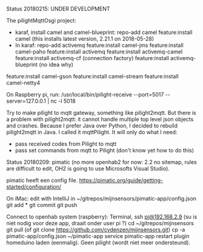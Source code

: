Status 20180215: UNDER DEVELOPMENT

The pilightMqttOsgi project:
- karaf, install camel and camel-blueprint:
repo-add camel
feature:install camel (this installs latest version, 2.21.1 on 2018-05-28)
- In karaf:
repo-add activemq <version>
feature:install camel-jms
feature:install camel-paho
feature:install activemq
feature:install activemq-camel
feature:install activemq-cf (connection factory)
feature:install activemq-blueprint (no idea why)

feature:install camel-gson
feature:install camel-stream
feature:install camel-netty4

On Raspberry pi, run:
/usr/local/bin/pilight-receive --port=5017 --server=127.0.0.1 | nc -l 5018


Try to make pilight to mqtt gateway, something like pilight2mqtt. But there is a problem with pilight2mqtt: it cannot
handle multiple top level json objects and crashes. Because I prefer Java over Python, I decided to rebuild pilight2mqtt
in Java. I called it mqttPilight.
It will only do what I need:
- pass received codes from Pilight to mqtt
- pass set commands from mqtt to Pilight (don't know yet how to do this)

Status 20180209:
pimatic (no more openhab2 for now: 2.2 no sitemap, rules are difficult to edit, OH2 is going to use Microsofts Visual Studio).

pimatic heeft een config file. https://pimatic.org/guide/getting-started/configuration/



On iMac:
edit with IntelliJ in ~/gitrepos/mijnsensors/pimatic-app/config.json
git add *
git commit
git push

Connect to openhab system (raspberry):
Terminal, ssh pi@192.168.2.9
(su is niet nodig voor deze app, draait onder user pi ?)
cd ~/gitrepos/mijnsensors
git pull
(of git clone https://github.com/cvdenzen/mijnsensors.git)
cp -a pimatic-app/config.json ~/pimatic-app
service pimatic-app restart
plugin homeduino laden (eenmalig). Geen pilight (wordt niet meer ondersteund).
